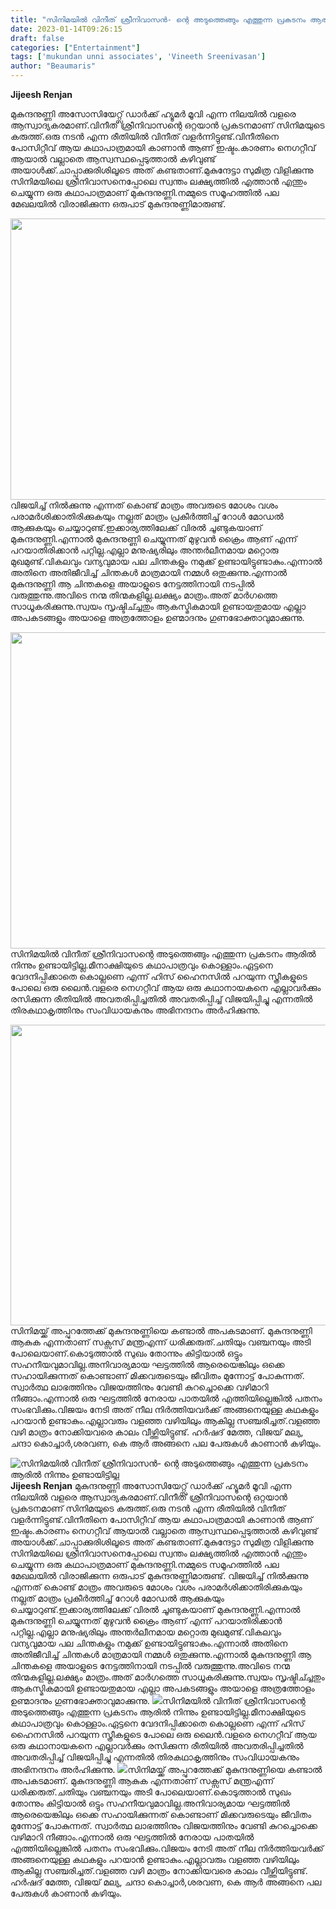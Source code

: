 ```yaml
---
title: "സിനിമയിൽ വിനീത് ശ്രീനിവാസൻ- ന്റെ അടുത്തെങ്ങും എത്തുന്ന പ്രകടനം ആരിൽ നിന്നും ഉണ്ടായിട്ടില്ല"
date: 2023-01-14T09:26:15
draft: false
categories: ["Entertainment"]
tags: ['mukundan unni associates', 'Vineeth Sreenivasan']
author: "Beaumaris"
---
```


<strong>Jijeesh Renjan </strong>

മുകുന്ദനുണ്ണി അസോസിയേറ്റ്സ് ഡാർക്ക് ഹ്യൂമർ മൂവി എന്ന നിലയിൽ വളരെ ആസ്വാദ്യകരമാണ്.വിനീത് ശ്രീനിവാസന്റെ ഒറ്റയാൻ പ്രകടനമാണ് സിനിമയുടെ കരുത്ത്.ഒരു നടൻ എന്ന രീതിയിൽ വിനീത് വളർന്നിട്ടുണ്ട്.വിനീതിനെ പോസിറ്റീവ് ആയ കഥാപാത്രമായി കാണാൻ ആണ് ഇഷ്ടം.കാരണം നെഗറ്റീവ് ആയാൽ വല്ലാതെ ആസ്വസ്ഥപ്പെടുത്താൽ കഴിവുണ്ട് അയാൾക്ക്.ചാപ്പാക്കുരിശിലൂടെ അത് കണ്ടതാണ്.മുകുന്ദേട്ടാ സുമിത്ര വിളിക്കുന്നു സിനിമയിലെ ശ്രീനിവാസനെപ്പോലെ സ്വന്തം ലക്ഷ്യത്തിൽ എത്താൻ എന്തും ചെയ്യുന്ന ഒരു കഥാപാത്രമാണ് മുകുന്ദനുണ്ണി.നമ്മുടെ സമൂഹത്തിൽ പല മേഖലയിൽ വിരാജിക്കുന്ന ഒരുപാട് മുകുന്ദനുണ്ണിമാരുണ്ട്.

<img class="size-large wp-image-379198 aligncenter" src="https://cdn.boolokam.com/articles/2023/01/mukundanunni-1024x576.jpg" alt="" width="800" height="450" />വിജയിച്ച് നിൽക്കുന്നു എന്നത് കൊണ്ട് മാത്രം അവരുടെ മോശം വശം പരാമർശിക്കാതിരിക്കുകയും നല്ലത് മാത്രം പ്രകീർത്തിച്ച് റോൾ മോഡൽ ആക്കുകയും ചെയ്യാറുണ്ട്.ഇക്കാര്യത്തിലേക്ക് വിരൽ ചൂണ്ടുകയാണ് മുകുന്ദനുണ്ണി.എന്നാൽ മുകുന്ദനുണ്ണി ചെയ്യുന്നത് മുഴുവൻ ക്രൈം ആണ് എന്ന് പറയാതിരിക്കാൻ പറ്റില്ല.എല്ലാ മനുഷ്യരിലും അന്തർലീനമായ മറ്റൊരു മുഖമുണ്ട്.വികലവും വന്യവുമായ പല ചിന്തകളും നമുക്ക് ഉണ്ടായിട്ടുണ്ടാകും.എന്നാൽ അതിനെ അതിജീവിച്ച് ചിന്തകൾ മാത്രമായി നമ്മൾ ഒതുക്കുന്നു.എന്നാൽ മുകുന്ദനുണ്ണി ആ ചിന്തകളെ അയാളുടെ നേട്ടത്തിനായി നടപ്പിൽ വരുത്തുന്നു.അവിടെ നന്മ തിന്മകളില്ല.ലക്ഷ്യം മാത്രം.അത് മാർഗത്തെ സാധൂകരിക്കുന്നു.സ്വയം സൃഷ്ടിച്ച്ചതും ആകസ്മികമായി ഉണ്ടായതുമായ എല്ലാ അപകടങ്ങളും അയാളെ അത്രത്തോളം ഉണ്മാദനും ഗുണഭോക്താവുമാക്കുന്നു.

<img class="wp-image-379199 aligncenter" src="https://cdn.boolokam.com/articles/2023/01/mukundanunnij.webp" alt="" width="898" height="506" />സിനിമയിൽ വിനീത് ശ്രീനിവാസന്റെ അടുത്തെങ്ങും എത്തുന്ന പ്രകടനം ആരിൽ നിന്നും ഉണ്ടായിട്ടില്ല.മീനാക്ഷിയുടെ കഥാപാത്രവും കൊള്ളാം.ഏട്ടനെ വേദനിപ്പിക്കാതെ കൊല്ലണെ എന്ന് ഹിസ് ഹൈനസിൽ പറയുന്ന സ്ത്രീകളുടെ പോലെ ഒരു ലൈൻ.വളരെ നെഗറ്റീവ് ആയ ഒരു കഥാനായകനെ എല്ലാവർക്കും രസിക്കുന്ന രീതിയിൽ അവതരിപ്പിച്ചതിൽ അവതരിപ്പിച്ച് വിജയിപ്പിച്ചു എന്നതിൽ തിരകഥാകൃത്തിനും സംവിധായകനും അഭിനന്ദനം അർഹിക്കുന്നു.

<img class=" wp-image-379200 aligncenter" src="https://cdn.boolokam.com/articles/2023/01/ffw-1024x576.webp" alt="" width="855" height="481" />സിനിമയ്ക്ക് അപ്പുറത്തേക്ക് മുകുന്ദനുണ്ണിയെ കണ്ടാൽ അപകടമാണ്. മുകുന്ദനുണ്ണി ആകുക എന്നതാണ് സക്സസ് മന്ത്രഎന്ന് ധരിക്കരുത്.ചതിയും വഞ്ചനയും അടി പോലെയാണ്.കൊടുത്താൽ സുഖം തോന്നും കിട്ടിയാൽ ഒട്ടും സഹനീയവുമാവില്ല.അനിവാര്യമായ ഘട്ടത്തിൽ ആരെയെങ്കിലും ഒക്കെ സഹായിക്കുന്നത് കൊണ്ടാണ് മിക്കവരുടെയും ജീവിതം മുന്നോട്ട് പോകുന്നത്. സ്വാർത്ഥ ലാഭത്തിനും വിജയത്തിനും വേണ്ടി കുറച്ചൊക്കെ വഴിമാറി നീങ്ങാം.എന്നാൽ ഒരു ഘട്ടത്തിൽ നേരായ പാതയിൽ എത്തിയില്ലെങ്കിൽ പതനം സംഭവിക്കും.വിജയം നേടി അത് നീല നിർത്തിയവർക്ക് അങ്ങനെയുള്ള കഥകളും പറയാൻ ഉണ്ടാകും.എല്ലാവരും വളഞ്ഞ വഴിയിലും ആകില്ല സഞ്ചരിച്ചത്.വളഞ്ഞ വഴി മാത്രം നോക്കിയവരെ കാലം വീഴ്ത്തിയിട്ടുണ്ട്. ഹർഷദ് മേത്ത, വിജയ് മല്യ, ചന്ദാ കൊച്ചാർ,ശരവണ, കെ ആർ അങ്ങനെ പല പേരുകൾ കാണാൻ കഴിയും.


![സിനിമയിൽ വിനീത് ശ്രീനിവാസൻ- ന്റെ അടുത്തെങ്ങും എത്തുന്ന പ്രകടനം ആരിൽ നിന്നും ഉണ്ടായിട്ടില്ല](https://cdn.boolokam.com/articles/2023/01/mukundanunni-1024x576.jpg)**Jijeesh Renjan** മുകുന്ദനുണ്ണി അസോസിയേറ്റ്സ് ഡാർക്ക് ഹ്യൂമർ മൂവി എന്ന നിലയിൽ വളരെ ആസ്വാദ്യകരമാണ്.വിനീത് ശ്രീനിവാസന്റെ ഒറ്റയാൻ പ്രകടനമാണ് സിനിമയുടെ കരുത്ത്.ഒരു നടൻ എന്ന രീതിയിൽ വിനീത് വളർന്നിട്ടുണ്ട്.വിനീതിനെ പോസിറ്റീവ് ആയ കഥാപാത്രമായി കാണാൻ ആണ് ഇഷ്ടം.കാരണം നെഗറ്റീവ് ആയാൽ വല്ലാതെ ആസ്വസ്ഥപ്പെടുത്താൽ കഴിവുണ്ട് അയാൾക്ക്.ചാപ്പാക്കുരിശിലൂടെ അത് കണ്ടതാണ്.മുകുന്ദേട്ടാ സുമിത്ര വിളിക്കുന്നു സിനിമയിലെ ശ്രീനിവാസനെപ്പോലെ സ്വന്തം ലക്ഷ്യത്തിൽ എത്താൻ എന്തും ചെയ്യുന്ന ഒരു കഥാപാത്രമാണ് മുകുന്ദനുണ്ണി.നമ്മുടെ സമൂഹത്തിൽ പല മേഖലയിൽ വിരാജിക്കുന്ന ഒരുപാട് മുകുന്ദനുണ്ണിമാരുണ്ട്. വിജയിച്ച് നിൽക്കുന്നു എന്നത് കൊണ്ട് മാത്രം അവരുടെ മോശം വശം പരാമർശിക്കാതിരിക്കുകയും നല്ലത് മാത്രം പ്രകീർത്തിച്ച് റോൾ മോഡൽ ആക്കുകയും ചെയ്യാറുണ്ട്.ഇക്കാര്യത്തിലേക്ക് വിരൽ ചൂണ്ടുകയാണ് മുകുന്ദനുണ്ണി.എന്നാൽ മുകുന്ദനുണ്ണി ചെയ്യുന്നത് മുഴുവൻ ക്രൈം ആണ് എന്ന് പറയാതിരിക്കാൻ പറ്റില്ല.എല്ലാ മനുഷ്യരിലും അന്തർലീനമായ മറ്റൊരു മുഖമുണ്ട്.വികലവും വന്യവുമായ പല ചിന്തകളും നമുക്ക് ഉണ്ടായിട്ടുണ്ടാകും.എന്നാൽ അതിനെ അതിജീവിച്ച് ചിന്തകൾ മാത്രമായി നമ്മൾ ഒതുക്കുന്നു.എന്നാൽ മുകുന്ദനുണ്ണി ആ ചിന്തകളെ അയാളുടെ നേട്ടത്തിനായി നടപ്പിൽ വരുത്തുന്നു.അവിടെ നന്മ തിന്മകളില്ല.ലക്ഷ്യം മാത്രം.അത് മാർഗത്തെ സാധൂകരിക്കുന്നു.സ്വയം സൃഷ്ടിച്ച്ചതും ആകസ്മികമായി ഉണ്ടായതുമായ എല്ലാ അപകടങ്ങളും അയാളെ അത്രത്തോളം ഉണ്മാദനും ഗുണഭോക്താവുമാക്കുന്നു. ![](https://cdn.boolokam.com/articles/2023/01/mukundanunnij.webp)സിനിമയിൽ വിനീത് ശ്രീനിവാസന്റെ അടുത്തെങ്ങും എത്തുന്ന പ്രകടനം ആരിൽ നിന്നും ഉണ്ടായിട്ടില്ല.മീനാക്ഷിയുടെ കഥാപാത്രവും കൊള്ളാം.ഏട്ടനെ വേദനിപ്പിക്കാതെ കൊല്ലണെ എന്ന് ഹിസ് ഹൈനസിൽ പറയുന്ന സ്ത്രീകളുടെ പോലെ ഒരു ലൈൻ.വളരെ നെഗറ്റീവ് ആയ ഒരു കഥാനായകനെ എല്ലാവർക്കും രസിക്കുന്ന രീതിയിൽ അവതരിപ്പിച്ചതിൽ അവതരിപ്പിച്ച് വിജയിപ്പിച്ചു എന്നതിൽ തിരകഥാകൃത്തിനും സംവിധായകനും അഭിനന്ദനം അർഹിക്കുന്നു. ![](https://cdn.boolokam.com/articles/2023/01/ffw-1024x576.webp)സിനിമയ്ക്ക് അപ്പുറത്തേക്ക് മുകുന്ദനുണ്ണിയെ കണ്ടാൽ അപകടമാണ്. മുകുന്ദനുണ്ണി ആകുക എന്നതാണ് സക്സസ് മന്ത്രഎന്ന് ധരിക്കരുത്.ചതിയും വഞ്ചനയും അടി പോലെയാണ്.കൊടുത്താൽ സുഖം തോന്നും കിട്ടിയാൽ ഒട്ടും സഹനീയവുമാവില്ല.അനിവാര്യമായ ഘട്ടത്തിൽ ആരെയെങ്കിലും ഒക്കെ സഹായിക്കുന്നത് കൊണ്ടാണ് മിക്കവരുടെയും ജീവിതം മുന്നോട്ട് പോകുന്നത്. സ്വാർത്ഥ ലാഭത്തിനും വിജയത്തിനും വേണ്ടി കുറച്ചൊക്കെ വഴിമാറി നീങ്ങാം.എന്നാൽ ഒരു ഘട്ടത്തിൽ നേരായ പാതയിൽ എത്തിയില്ലെങ്കിൽ പതനം സംഭവിക്കും.വിജയം നേടി അത് നീല നിർത്തിയവർക്ക് അങ്ങനെയുള്ള കഥകളും പറയാൻ ഉണ്ടാകും.എല്ലാവരും വളഞ്ഞ വഴിയിലും ആകില്ല സഞ്ചരിച്ചത്.വളഞ്ഞ വഴി മാത്രം നോക്കിയവരെ കാലം വീഴ്ത്തിയിട്ടുണ്ട്. ഹർഷദ് മേത്ത, വിജയ് മല്യ, ചന്ദാ കൊച്ചാർ,ശരവണ, കെ ആർ അങ്ങനെ പല പേരുകൾ കാണാൻ കഴിയും.
